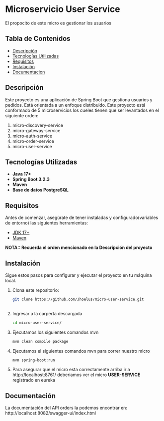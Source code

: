 # Microservicio User Service

El propocito de este micro es gestionar los usuarios

## Tabla de Contenidos

- [Descripción](#descripción)
- [Tecnologías Utilizadas](#tecnologías-utilizadas)
- [Requisitos](#requisitos)
- [Instalación](#instalación)
- [Documentacion](#Documentacion)

## Descripción

Este proyecto es una aplicación de Spring Boot que gestiona usuarios y pedidos.
Está orientada a un enfoque distribuido. 
Este proyecto está conformado de 5 microservicios los cueles tienen 
que ser levantados en el siguiente orden:
1. micro-discovery-service
2. micro-gateway-service
3. micro-auth-service
4. micro-order-service
5. micro-user-service

## Tecnologías Utilizadas

- **Java 17+**
- **Spring Boot 3.2.3**
- **Maven**
- **Base de datos PostgreSQL**

## Requisitos

Antes de comenzar, asegúrate de tener instaladas y configurado(variables de entorno) las siguientes herramientas:

- [JDK 17+](https://www.oracle.com/java/technologies/javase/jdk17-archive-downloads.html)
- [Maven](https://maven.apache.org/)

**NOTA:: Recuerda el orden mencionado en la Descripción del proyecto**

## Instalación

Sigue estos pasos para configurar y ejecutar el proyecto en tu máquina local.

1. Clona este repositorio:

   ```bash
   git clone https://github.com/Jhoelus/micro-user-service.git
    
2. Ingresar a la carperta descargada
    ```bash
    cd micro-user-service/
   
3. Ejecutamos los siguientes comandos mvn
    ```bash
    mvn clean compile package

4. Ejecutamos el siguientes comandos mvn para correr nuestro micro
    ```bash
    mvn spring-boot:run
    
5. Para asegurar que el micro esta correctamente arriba ir a http://localhost:8761/
   deberiamos ver el micro **USER-SERVICE** registrado en eureka

## Documentación
La documentación del API orders la podemos encontrar en:
   http://localhost:8082/swagger-ui/index.html


